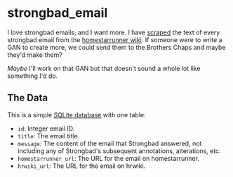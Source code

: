 # strongbad_email

I love strongbad emails; and I want more. I have [scraped](scraper/) the text of every strongbad email from the [homestarrunner wiki](http://www.hrwiki.org/). If someone were to write a GAN to create more, we could send them to the Brothers Chaps and maybe they'd make them?

_Maybe_ I'll work on that GAN but that doesn't sound a whole lot like something I'd do.

## The Data

This is a simple [SQLite database](strongbad_emails.db) with one table:

- `id`: Integer email ID.
- `title`: The email title.
- `message`: The content of the email that Strongbad answered, not including any of Strongbad's subsequent annotations, alterations, etc.
- `homestarrunner_url`: The URL for the email on homestarrunner.
- `hrwiki_url`: The URL for the email on hrwiki.
